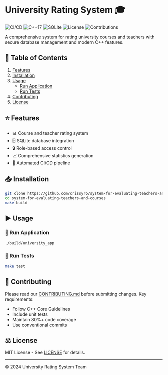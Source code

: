 # University Rating System 🎓  

![CI/CD](https://github.com/crissyro/system-for-evaluating-teachers-and-courses/workflows/C++%20CI/CD/badge.svg)
![C++17](https://img.shields.io/badge/C++-17-blue.svg)
![SQLite](https://img.shields.io/badge/SQLite-3.35+-green.svg)
![License](https://img.shields.io/github/license/crissyro/system-for-evaluating-teachers-and-courses.git)
![Contributions](https://img.shields.io/badge/contributions-welcome-brightgreen)

A comprehensive system for rating university courses and teachers with secure database management and modern C++ features.

## 📑 Table of Contents  

1. [Features](#features)  
2. [Installation](#installation)  
3. [Usage](#usage)  
   - [Run Application](#run-application)  
   - [Run Tests](#run-tests)  
4. [Contributing](#contributing)  
5. [License](#license)  

## ⭐ Features  

- 📊 Course and teacher rating system  
- 🗄️ SQLite database integration  
- 🔒 Role-based access control  
- 📈 Comprehensive statistics generation  
- 🚀 Automated CI/CD pipeline  

## 📥 Installation  

```sh
git clone https://github.com/crissyro/system-for-evaluating-teachers-and-courses.git
cd system-for-evaluating-teachers-and-courses
make build
```

## ▶ Usage  

### 🏁 Run Application  

```sh
./build/university_app
```

### 🧪 Run Tests  

```sh
make test
```

## 🔧 Contributing  

Please read our [CONTRIBUTING.md](CONTRIBUTING.md) before submitting changes. Key requirements:  

- Follow C++ Core Guidelines  
- Include unit tests  
- Maintain 80%+ code coverage  
- Use conventional commits  

## ⚖ License  

MIT License - See [LICENSE](LICENSE) for details.  

---

© 2024 University Rating System Team  

